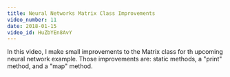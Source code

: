 ```yaml
---
title: Neural Networks Matrix Class Improvements
video_number: 11
date: 2018-01-15
video_id: HuZbYEn8AvY
---
```

In this video, I make small improvements to the Matrix class for th upcoming neural network example. Those improvements are: static methods, a "print" method, and a "map" method.
